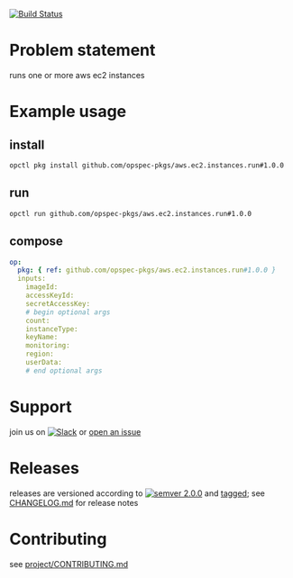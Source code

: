 [![Build Status](https://travis-ci.org/opspec-pkgs/aws.ec2.instances.run.svg?branch=master)](https://travis-ci.org/opspec-pkgs/aws.ec2.instances.run)

# Problem statement

runs one or more aws ec2 instances

# Example usage

## install

```shell
opctl pkg install github.com/opspec-pkgs/aws.ec2.instances.run#1.0.0
```

## run

```
opctl run github.com/opspec-pkgs/aws.ec2.instances.run#1.0.0
```

## compose

```yaml
op:
  pkg: { ref: github.com/opspec-pkgs/aws.ec2.instances.run#1.0.0 }
  inputs:
    imageId:
    accessKeyId:
    secretAccessKey:
    # begin optional args
    count:
    instanceType:
    keyName:
    monitoring:
    region:
    userData:
    # end optional args
```

# Support

join us on
[![Slack](https://opspec-slackin.herokuapp.com/badge.svg)](https://opspec-slackin.herokuapp.com/)
or [open an issue](https://github.com/opspec-pkgs/aws.ec2.instances.run/issues)

# Releases

releases are versioned according to
[![semver 2.0.0](https://img.shields.io/badge/semver-2.0.0-brightgreen.svg)](http://semver.org/spec/v2.0.0.html)
and [tagged](https://git-scm.com/book/en/v2/Git-Basics-Tagging); see
[CHANGELOG.md](CHANGELOG.md) for release notes

# Contributing

see
[project/CONTRIBUTING.md](https://github.com/opspec-pkgs/project/blob/master/CONTRIBUTING.md)
